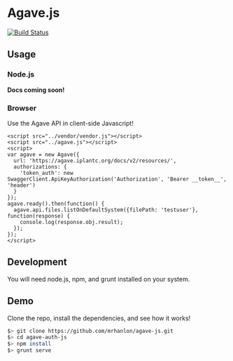 # Agave.js

[![Build Status](https://travis-ci.org/mrhanlon/agave-js.svg)](https://travis-ci.org/mrhanlon/agave-js)

## Usage

### Node.js

**Docs coming soon!**

### Browser

Use the Agave API in client-side Javascript!

```
<script src="../vendor/vendor.js"></script>
<script src="../agave.js"></script>
<script>
var agave = new Agave({
  url: 'https://agave.iplantc.org/docs/v2/resources/',
  authorizations: {
    'token_auth': new SwaggerClient.ApiKeyAuthorization('Authorization', 'Bearer __token__', 'header')
  }
});
agave.ready().then(function() {
  agave.api.files.listOnDefaultSystem({filePath: 'testuser'}, function(response) {
    console.log(response.obj.result);
  });
});
</script>
```

## Development

You will need node.js, npm, and grunt installed on your system.

## Demo

Clone the repo, install the dependencies, and see how it works!

```bash
$> git clone https://github.com/mrhanlon/agave-js.git
$> cd agave-auth-js
$> npm install
$> grunt serve
```
